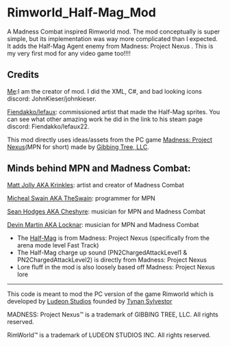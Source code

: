 # Rimworld_Half-Mag_Mod
A Madness Combat inspired Rimworld mod. The mod conceptually is super simple, but its implementation was way more complicated than I expected. It adds the Half-Mag Agent enemy from Madness: Project Nexus . This is my very first mod for any video game too!!!!

## Credits

[Me](https://steamcommunity.com/id/cooloverlord/):I am the creator of mod. I did the XML, C#, and bad looking icons
discord: JohnKieser/johnkieser.

[Fiendakko/lefaux](https://steamcommunity.com/id/Foxtrotzero): commissioned artist that made the Half-Mag sprites. You can see what other amazing work he did in the link to his steam page
discord: Fiendakko/lefaux22.

This mod directly uses ideas/assets from the PC game [Madness: Project Nexus](https://store.steampowered.com/app/488860/MADNESS_Project_Nexus/)(MPN for short) made by [Gibbing Tree, LLC](https://g.co/kgs/wsegVEk).

## Minds behind MPN and Madness Combat: 

[Matt Jolly AKA Krinkles](https://www.krinkels.net/): artist and creator of Madness Combat 

[Micheal Swain AKA TheSwain](https://the-swain.newgrounds.com/): programmer for MPN 

[Sean Hodges AKA Cheshyre](https://hyperfollow.com/Cheshyre): musician for MPN and Madness Combat

[Devin Martin AKA Locknar](https://www.locknar.com/): musician for MPN and Madness Combat

* The [Half-Mag](https://madnesscombat.fandom.com/wiki/Half_Mag) is from Madness: Project Nexus (specifically from the arena mode level Fast Track)
* The Half-Mag charge up sound (PN2ChargedAttackLevel1 & PN2ChargedAttackLevel2) is directly from Madness: Project Nexus
* Lore fluff in the mod is also loosely based off Madness: Project Nexus lore  

----

This code is meant to mod the PC version of the game Rimworld which is developed by [Ludeon Studios](https://ludeon.com/blog/) founded by [Tynan Sylvestor](https://tynansylvester.com/)

MADNESS: Project Nexus™ is a trademark of GIBBING TREE, LLC. All rights reserved.

RimWorld™ is a trademark of LUDEON STUDIOS INC. All rights reserved.
